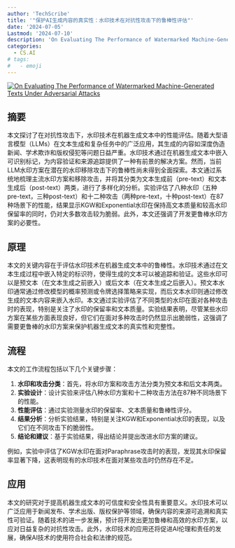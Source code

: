 ```yaml
---
author: 'TechScribe'
title: '"保护AI生成内容的真实性：水印技术在对抗性攻击下的鲁棒性评估"'
date: '2024-07-05'
Lastmod: '2024-07-10'
description: 'On Evaluating The Performance of Watermarked Machine-Generated Texts Under Adversarial Attacks'
categories:
  - CS.AI
# tags:
#   - emoji
---
```


[![On Evaluating The Performance of Watermarked Machine-Generated Texts Under Adversarial Attacks](https://arxiv-research-1301205113.cos.ap-guangzhou.myqcloud.com/images/2407.04794v1.pdf_0.jpg)](https://arxiv.org/abs/2407.04794v1)

## 摘要

本文探讨了在对抗性攻击下，水印技术在机器生成文本中的性能评估。随着大型语言模型（LLMs）在文本生成和复杂任务中的广泛应用，其生成的内容如深度伪造新闻、学术欺诈和版权侵犯等问题日益严重。水印技术通过在机器生成文本中嵌入可识别标记，为内容验证和来源追踪提供了一种有前景的解决方案。然而，当前LLM水印方案在潜在的水印移除攻击下的鲁棒性尚未得到全面探索。本文通过系统地梳理主流水印方案和移除攻击，并将其分类为文本生成前（pre-text）和文本生成后（post-text）两类，进行了多样化的分析。实验评估了八种水印（五种pre-text，三种post-text）和十二种攻击（两种pre-text，十种post-text）在87种场景下的性能，结果显示KGW和Exponential水印在保持高文本质量和较高水印保留率的同时，仍对大多数攻击较为脆弱。此外，本文还强调了开发更鲁棒水印方案的必要性。<!--more-->

## 原理

本文的关键内容在于评估水印技术在机器生成文本中的鲁棒性。水印技术通过在文本生成过程中嵌入特定的标识符，使得生成的文本可以被追踪和验证。这些水印可以是预文本（在文本生成之前嵌入）或后文本（在文本生成之后嵌入）。预文本水印通常通过修改模型的概率预测或令牌选择策略来实现，而后文本水印则通过修改生成的文本内容来嵌入水印。本文通过实验评估了不同类型的水印在面对各种攻击时的表现，特别是关注了水印的保留率和文本质量。实验结果表明，尽管某些水印方案在某些方面表现良好，但它们在面对多种攻击时仍然显示出脆弱性，这强调了需要更鲁棒的水印方案来保护机器生成文本的真实性和完整性。

## 流程

本文的工作流程包括以下几个关键步骤：
1. **水印和攻击分类**：首先，将水印方案和攻击方法分类为预文本和后文本两类。
2. **实验设计**：设计实验来评估八种水印方案和十二种攻击方法在87种不同场景下的性能。
3. **性能评估**：通过实验测量水印的保留率、文本质量和鲁棒性评分。
4. **结果分析**：分析实验结果，特别是关注KGW和Exponential水印的表现，以及它们在不同攻击下的脆弱性。
5. **结论和建议**：基于实验结果，得出结论并提出改进水印方案的建议。

例如，实验中评估了KGW水印在面对Paraphrase攻击时的表现，发现其水印保留率显著下降，这表明现有的水印技术在面对某些攻击时仍然存在不足。

## 应用

本文的研究对于提高机器生成文本的可信度和安全性具有重要意义。水印技术可以广泛应用于新闻发布、学术出版、版权保护等领域，确保内容的来源可追溯和真实性可验证。随着技术的进一步发展，预计将开发出更加鲁棒和高效的水印方案，以应对日益复杂的对抗性攻击。此外，水印技术的应用还将促进AI伦理和责任的发展，确保AI技术的使用符合社会和法律的规范。